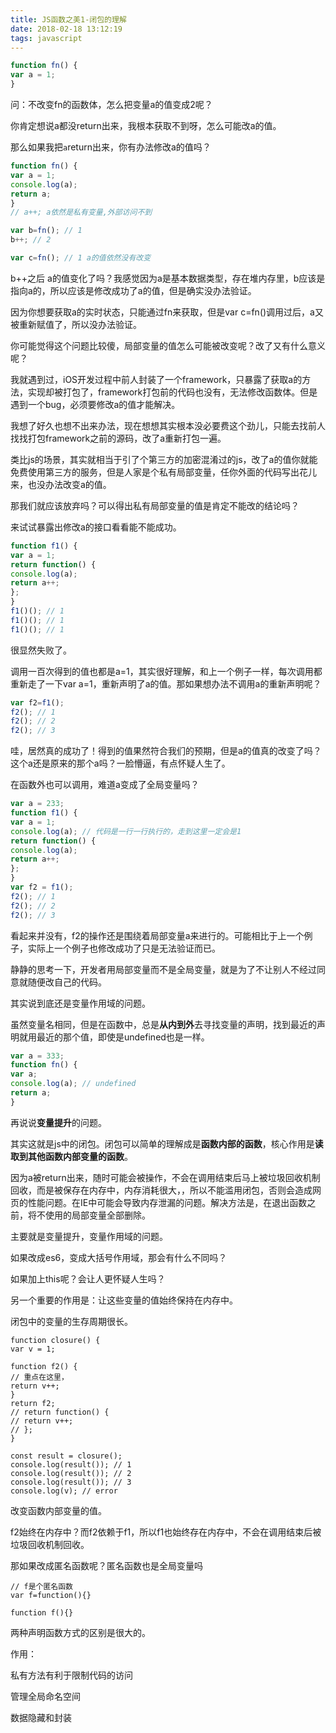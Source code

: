 ```yaml
---
title: JS函数之美1-闭包的理解
date: 2018-02-18 13:12:19
tags: javascript
---
```

```js
function fn() {
var a = 1;
}
```

问：不改变fn的函数体，怎么把变量a的值变成2呢？

你肯定想说a都没return出来，我根本获取不到呀，怎么可能改a的值。

那么如果我把`a`return出来，你有办法修改a的值吗？
<!-- more -->

```js
function fn() {
var a = 1;
console.log(a);
return a;
}
// a++; a依然是私有变量,外部访问不到

var b=fn(); // 1
b++; // 2

var c=fn(); // 1 a的值依然没有改变
```

b++之后 a的值变化了吗？我感觉因为a是基本数据类型，存在堆内存里，b应该是指向a的，所以应该是修改成功了a的值，但是确实没办法验证。

因为你想要获取a的实时状态，只能通过fn来获取，但是var c=fn\(\)调用过后，a又被重新赋值了，所以没办法验证。

你可能觉得这个问题比较傻，局部变量的值怎么可能被改变呢？改了又有什么意义呢？

我就遇到过，iOS开发过程中前人封装了一个framework，只暴露了获取a的方法，实现却被打包了，framework打包前的代码也没有，无法修改函数体。但是遇到一个bug，必须要修改a的值才能解决。

我想了好久也想不出来办法，现在想想其实根本没必要费这个劲儿，只能去找前人找找打包framework之前的源码，改了a重新打包一遍。

类比js的场景，其实就相当于引了个第三方的加密混淆过的js，改了a的值你就能免费使用第三方的服务，但是人家是个私有局部变量，任你外面的代码写出花儿来，也没办法改变a的值。

那我们就应该放弃吗？可以得出私有局部变量的值是肯定不能改的结论吗？

来试试暴露出修改a的接口看看能不能成功。

```js
function f1() {
var a = 1;
return function() {
console.log(a);
return a++;
};
}
f1()(); // 1
f1()(); // 1
f1()(); // 1
```

很显然失败了。

调用一百次得到的值也都是a=1，其实很好理解，和上一个例子一样，每次调用都重新走了一下var a=1，重新声明了a的值。那如果想办法不调用a的重新声明呢？

```js
var f2=f1();
f2(); // 1
f2(); // 2
f2(); // 3
```

哇，居然真的成功了！得到的值果然符合我们的预期，但是a的值真的改变了吗？这个a还是原来的那个a吗？一脸懵逼，有点怀疑人生了。

在函数外也可以调用，难道a变成了全局变量吗？

```js
var a = 233;
function f1() {
var a = 1;
console.log(a); // 代码是一行一行执行的，走到这里一定会是1
return function() {
console.log(a);
return a++;
};
}
var f2 = f1();
f2(); // 1
f2(); // 2
f2(); // 3
```

看起来并没有，f2的操作还是围绕着局部变量a来进行的。可能相比于上一个例子，实际上一个例子也修改成功了只是无法验证而已。

静静的思考一下，开发者用局部变量而不是全局变量，就是为了不让别人不经过同意就随便改自己的代码。

其实说到底还是变量作用域的问题。

虽然变量名相同，但是在函数中，总是**从内到外**去寻找变量的声明，找到最近的声明就用最近的那个值，即使是undefined也是一样。

```js
var a = 333;
function fn() {
var a;
console.log(a); // undefined
return a;
}
```

再说说**变量提升**的问题。

其实这就是js中的闭包。闭包可以简单的理解成是**函数内部的函数**，核心作用是**读取到其他函数内部变量的函数**。

因为a被return出来，随时可能会被操作，不会在调用结束后马上被垃圾回收机制回收，而是被保存在内存中，内存消耗很大，，所以不能滥用闭包，否则会造成网页的性能问题。在IE中可能会导致内存泄漏的问题。解决方法是，在退出函数之前，将不使用的局部变量全部删除。

主要就是变量提升，变量作用域的问题。

如果改成es6，变成大括号作用域，那会有什么不同吗？

如果加上this呢？会让人更怀疑人生吗？

另一个重要的作用是：让这些变量的值始终保持在内存中。

闭包中的变量的生存周期很长。

```
function closure() {
var v = 1;

function f2() {
// 重点在这里，
return v++;
}
return f2;
// return function() {
// return v++;
// };
}

const result = closure();
console.log(result()); // 1
console.log(result()); // 2
console.log(result()); // 3
console.log(v); // error
```

改变函数内部变量的值。



f2始终在内存中？而f2依赖于f1，所以f1也始终存在内存中，不会在调用结束后被垃圾回收机制回收。

那如果改成匿名函数呢？匿名函数也是全局变量吗

```
// f是个匿名函数
var f=function(){}

function f(){}
```

两种声明函数方式的区别是很大的。

作用：

私有方法有利于限制代码的访问

管理全局命名空间

数据隐藏和封装

